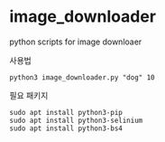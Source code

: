 # image_downloader
python scripts for image downloaer

사용법

    python3 image_downloader.py "dog" 10 

필요 패키지

    sudo apt install python3-pip
    sudo apt install python3-selinium
    sudo apt install python3-bs4 
